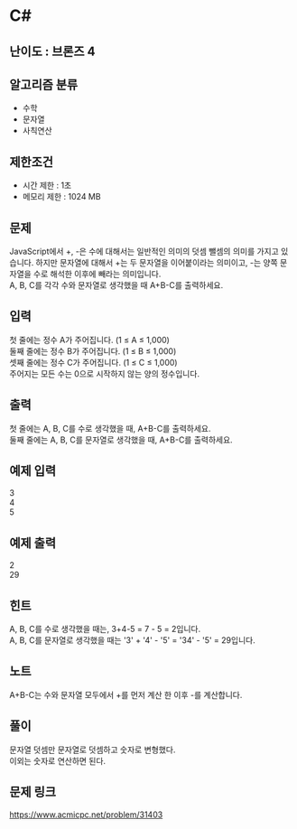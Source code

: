 # C#

## 난이도 : 브론즈 4

## 알고리즘 분류
  - 수학
  - 문자열
  - 사칙연산

## 제한조건
  - 시간 제한 : 1초
  - 메모리 제한 : 1024 MB

## 문제
JavaScript에서 +, -은 수에 대해서는 일반적인 의미의 덧셈 뺄셈의 의미를 가지고 있습니다. 하지만 문자열에 대해서 +는 두 문자열을 이어붙이라는 의미이고, -는 양쪽 문자열을 수로 해석한 이후에 빼라는 의미입니다.<br/>
A, B, C를 각각 수와 문자열로 생각했을 때 A+B-C를 출력하세요.<br/>

## 입력
첫 줄에는 정수 A가 주어집니다. (1 ≤ A ≤ 1,000)<br/>
둘째 줄에는 정수 B가 주어집니다. (1 ≤ B ≤ 1,000) <br/>
셋째 줄에는 정수 C가 주어집니다. (1 ≤ C ≤ 1,000)<br/>
주어지는 모든 수는 0으로 시작하지 않는 양의 정수입니다.<br/>

## 출력
첫 줄에는 A, B, C를 수로 생각했을 때, A+B-C를 출력하세요.<br/>
둘째 줄에는 A, B, C를 문자열로 생각했을 때, A+B-C를 출력하세요.<br/>

## 예제 입력
3<br/>
4<br/>
5<br/>

## 예제 출력
2<br/>
29<br/>

## 힌트
A, B, C를 수로 생각했을 때는, 3+4-5 = 7 - 5 = 2입니다.<br/>
A, B, C를 문자열로 생각했을 때는 '3' + '4' - '5' = '34' - '5' = 29입니다.<br/>

## 노트
A+B-C는 수와 문자열 모두에서 +를 먼저 계산 한 이후 -를 계산합니다.<br/>

## 풀이
문자열 덧셈만 문자열로 덧셈하고 숫자로 변형했다.<br/>
이외는 숫자로 연산하면 된다.<br/>

## 문제 링크
https://www.acmicpc.net/problem/31403